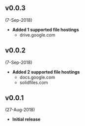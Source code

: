 ## v0.0.3
(7-Sep-2018)
* **Added 1 supported file hostings**
  * drive.google.com
  
## v0.0.2
(7-Sep-2018)
* **Added 2 supported file hostings**
  * docs.google.com
  * solidfiles.com

## v0.0.1
(27-Aug-2018)
* **Initial release**
